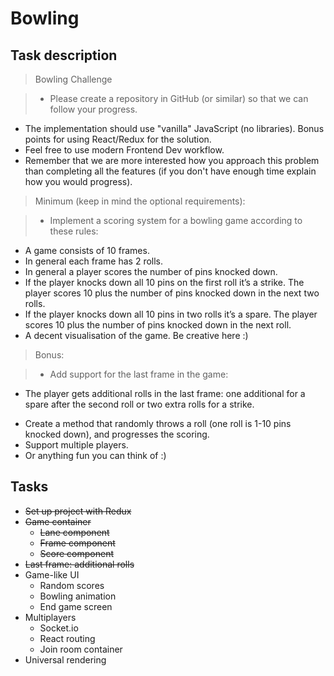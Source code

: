 # Bowling

## Task description
>  Bowling Challenge

>  * Please create a repository in GitHub (or similar) so that we can follow your progress.
* The implementation should use "vanilla" JavaScript (no libraries). Bonus points for using React/Redux for the solution.
* Feel free to use modern Frontend Dev workflow.
* Remember that we are more interested how you approach this problem than completing all the features (if you don't have enough time explain how you would progress).


>  Minimum (keep in mind the optional requirements):

 >  - Implement a scoring system for a bowling game according to these rules:
  - A game consists of 10 frames.
  - In general each frame has 2 rolls.
  - In general a player scores the number of pins knocked down.
  - If the player knocks down all 10 pins on the first roll it’s a strike. The player scores 10 plus the number of pins knocked down in the next two rolls.
  - If the player knocks down all 10 pins in two rolls it’s a spare. The player scores 10 plus the number of pins knocked down in the next roll.
- A decent visualisation of the game. Be creative here :)

>  Bonus:

>  - Add support for the last frame in the game:
 - The player gets additional rolls in the last frame: one additional for a spare after the second roll or two extra rolls for a strike.
* Create a method that randomly throws a roll (one roll is 1-10 pins knocked down), and progresses the scoring.
* Support multiple players.
* Or anything fun you can think of :)


## Tasks
- ~~Set up project with Redux~~
- ~~Game container~~
  - ~~Lane component~~
  - ~~Frame component~~
  - ~~Score component~~
- ~~Last frame: additional rolls~~
- Game-like UI
  - Random scores
  - Bowling animation
  - End game screen
- Multiplayers
  - Socket.io
  - React routing
  - Join room container
- Universal rendering
